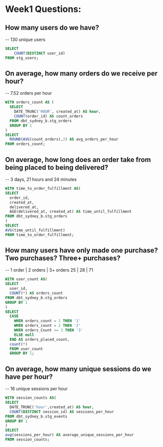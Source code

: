 
# Week1 Questions:

## How many users do we have?
-- 130 unique users
~~~~sql
SELECT
    COUNT(DISTINCT user_id)
FROM stg_users;
~~~~

## On average, how many orders do we receive per hour?
-- 7.52 orders per hour
~~~~sql
WITH orders_count AS (
  SELECT
    DATE_TRUNC('HOUR', created_at) AS hour,
    COUNT(order_id) AS count_orders
  FROM dbt_sydney_b.stg_orders
  GROUP BY 1
)
SELECT
  ROUND(AVG(count_orders),2) AS avg_orders_per_hour
FROM orders_count;
~~~~
## On average, how long does an order take from being placed to being delivered?
-- 3 days, 21 hours and 24 minutes
~~~~sql
WITH time_to_order_fulfillment AS(
SELECT
  order_id,
  created_at,
  delivered_at,
  AGE(delivered_at, created_at) AS time_until_fulfillment
FROM dbt_sydney_b.stg_orders
)
SELECT
AVG(time_until_fulfillment)
FROM time_to_order_fulfillment;
~~~~
## How many users have only made one purchase? Two purchases? Three+ purchases?
-- 1 order | 2 orders | 3+ orders 
    25     |    28    |   71
~~~~sql
WITH user_count AS(
SELECT
  user_id,
  COUNT(*) AS orders_count
FROM dbt_sydney_b.stg_orders
GROUP BY 1
)
SELECT
  CASE
    WHEN orders_count = 1 THEN '1'
    WHEN orders_count = 2 THEN '2'
    WHEN orders_Count >= 3 THEN '3'
    ELSE null
  END AS orders_placed_count,
  count(*)
  FROM user_count
  GROUP BY 1;
~~~~
## On average, how many unique sessions do we have per hour?
-- 16 unique sessions per hour
~~~~sql
WITH session_counts AS(
SELECT
  DATE_TRUNC('hour',created_at) AS hour,
  COUNT(DISTINCT session_id) AS sessions_per_hour
FROM dbt_sydney_b.stg_events
GROUP BY 1
)
SELECT
avg(sessions_per_hour) AS average_unique_sessions_per_hour
FROM session_counts;
~~~~